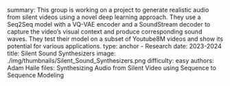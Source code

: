 summary: This group is working on a project to generate realistic audio from silent videos using a novel deep learning approach. They use a Seq2Seq model with a VQ-VAE encoder and a SoundStream decoder to capture the video’s visual context and produce corresponding sound waves. They test their model on a subset of Youtube8M videos and show its potential for various applications.
type: anchor - Research
date: 2023-2024
title: Silent Sound Synthesizers
image: ./img/thumbnails/Silent_Sound_Synthesizers.png
difficulty: easy
authors: Adam Haile
files: Synthesizing Audio from Silent Video using Sequence to Sequence Modeling
